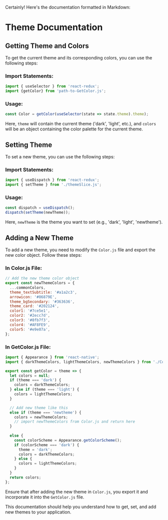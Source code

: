 Certainly! Here's the documentation formatted in Markdown:

# Theme Documentation

## Getting Theme and Colors

To get the current theme and its corresponding colors, you can use the following steps:

### Import Statements:

```javascript
import { useSelector } from 'react-redux';
import {getColor} from 'path-to-GetColor.js';
```

### Usage:

```javascript
const Color = getColor(useSelector(state => state.theme).theme);
```

Here, `theme` will contain the current theme ('dark', 'light', etc.), and `colors` will be an object containing the color palette for the current theme.

## Setting Theme

To set a new theme, you can use the following steps:

### Import Statements:

```javascript
import { useDispatch } from 'react-redux';
import { setTheme } from './themeSlice.js';
```

### Usage:

```javascript
const dispatch = useDispatch();
dispatch(setTheme(newTheme));
```

Here, `newTheme` is the theme you want to set (e.g., 'dark', 'light', 'newtheme').

## Adding a New Theme

To add a new theme, you need to modify the `Color.js` file and export the new color object. Follow these steps:

### In Color.js File:

```javascript
// Add the new theme color object
export const newThemeColors = {
  ...commonColors,
  theme_textSubtitle: '#a1a2c3',
  arrowicon: '#86879E',
  theme_bgSecondary: '#363636',
  theme_card: '#202124',
  color1: '#7ce5e1', 
  color2: '#2ecc7d',
  color3: '#8fb7f3',
  color4: '#AF8FE9',
  color5: '#e9e07a',
};
```

### In GetColor.js File:

```javascript
import { Appearance } from 'react-native';
import { darkThemeColors, lightThemeColors, newThemeColors } from './Color';

export const getColor = theme => {
  let colors = null;
  if (theme === 'dark') {
    colors = darkThemeColors;
  } else if (theme === 'light') {
    colors = lightThemeColors;
  } 

  // Add new theme like this
  else if (theme === 'newtheme') {
    colors = newThemeColors; 
    // import newThemeColors from Color.js and return here
  } 
   
  else {
    const colorScheme = Appearance.getColorScheme();
    if (colorScheme === 'dark') {
      theme = 'dark';
      colors = darkThemeColors;
    } else {
      colors = lightThemeColors;
    }
  }
  return colors;
};
```

Ensure that after adding the new theme in `Color.js`, you export it and incorporate it into the `GetColor.js` file.

This documentation should help you understand how to get, set, and add new themes to your application.